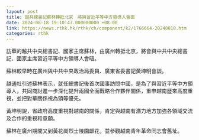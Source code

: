 ```yaml
---
layout: post
title: 越共總書記蘇林轉抵北京　將與習近平等中方領導人會面
date: 2024-08-18 19:10:43.000000000 +08:00
link: https://news.rthk.hk/rthk/ch/component/k2/1766664-20240818.htm
categories: rthk
---
```


訪華的越共中央總書記、國家主席蘇林，由廣州轉抵北京，將會與中共中央總書記、國家主席習近平等中方領導人會晤。

蘇林較早時在廣州與中共中央政治局委員、廣東省委書記黃坤明會談。

越通社引述蘇林表示，就任總書記後首次國事訪問中國，是為了與習近平等中方領導人，共同商討進一步深化提升兩國全面戰略合作夥伴關係，重申越南歷來高度重視，並把對華關係視為頭等優先。

黃坤明說，省政府高度重視對越南的關係，肯定與越南有潛力地方加強各領域交流及合作的重視和意願。

蘇林在廣州期間又到黃花崗烈士陵園獻花，並參觀越南青年革命同志會舊址。
